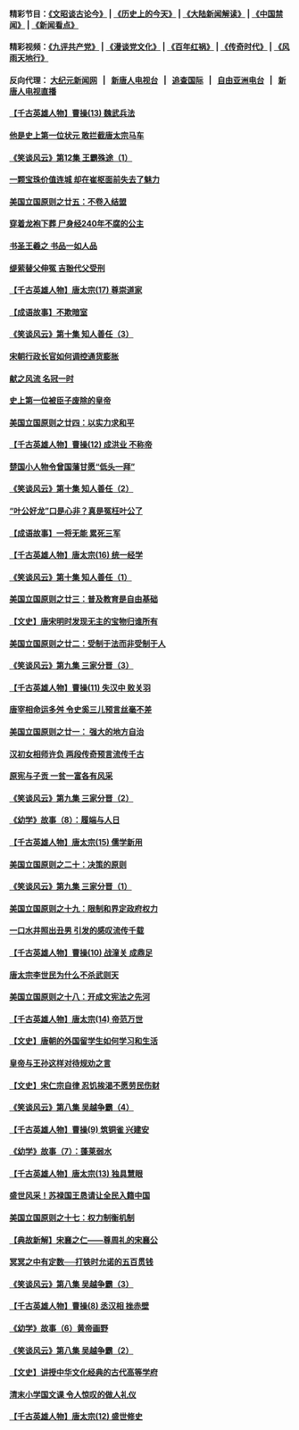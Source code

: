 #### 精彩节目：[《文昭谈古论今》](http://155.138.205.71/wenzhao) | [《历史上的今天》](http://155.138.205.71/today-in-history) | [《大陆新闻解读》](http://155.138.205.71/ntdtv-comedy) | [《中国禁闻》](http://155.138.205.71/ntdtv-news) | [《新闻看点》](http://155.138.205.71/news-insight) 

 #### 精彩视频：[《九评共产党》](http://155.138.205.71:10000/videos/jiuping) | [《漫谈党文化》](http://155.138.205.71:10000/videos/mtdwh) | [《百年红祸》](http://155.138.205.71:10000/videos/bnhh) | [《传奇时代》](http://155.138.205.71:10000/videos/legend) | [《风雨天地行》](http://155.138.205.71:10000/videos/fytdx) 

 #### 反向代理： [大纪元新闻网](http://155.138.205.71:10080/) &nbsp;&nbsp;|&nbsp;&nbsp; [新唐人电视台](http://155.138.205.71:8000/) &nbsp;&nbsp;|&nbsp;&nbsp; [追查国际](http://155.138.205.71:10010/) &nbsp;&nbsp;|&nbsp;&nbsp; [自由亚洲电台](http://155.138.205.71:9800/) &nbsp;&nbsp;|&nbsp;&nbsp; [新唐人电视直播](http://155.138.205.71/) 

#### [【千古英雄人物】曹操(13) 魏武兵法](../pages/nsc975/n7783342.md?t=02230337) 

#### [他是史上第一位状元 敢拦截唐太宗马车](../pages/nsc975/n11064238.md?t=02230337) 

#### [《笑谈风云》第12集 王霸殊途（1）](../pages/nsc975/n11058612.md?t=02230337) 

#### [一颗宝珠价值连城 却在崔枢面前失去了魅力](../pages/nsc975/n11049666.md?t=02230337) 

#### [美国立国原则之廿五：不卷入结盟](../pages/nsc975/n11049916.md?t=02230337) 

#### [穿着龙袍下葬 尸身经240年不腐的公主](../pages/nsc975/n11058573.md?t=02230337) 

#### [书圣王羲之 书品一如人品](../pages/nsc975/n10961724.md?t=02230337) 

#### [缇萦替父伸冤 吉翂代父受刑](../pages/nsc975/n3780463.md?t=02230337) 

#### [【千古英雄人物】唐太宗(17) 尊崇道家](../pages/nsc975/n8046261.md?t=02230337) 

#### [【成语故事】不欺暗室](../pages/nsc975/n11056002.md?t=02230337) 

#### [《笑谈风云》第十集 知人善任（3）](../pages/nsc975/n11044990.md?t=02230337) 

#### [宋朝行政长官如何调控通货膨胀](../pages/nsc975/n11055933.md?t=02230337) 

#### [献之风流 名冠一时](../pages/nsc975/n11011196.md?t=02230337) 

#### [史上第一位被臣子废除的皇帝](../pages/nsc975/n11053637.md?t=02230337) 

#### [美国立国原则之廿四：以实力求和平](../pages/nsc975/n11046955.md?t=02230337) 

#### [【千古英雄人物】曹操(12) 成洪业 不称帝](../pages/nsc975/n7783338.md?t=02230337) 

#### [楚国小人物令曾国藩甘愿“低头一拜”](../pages/nsc975/n11013087.md?t=02230337) 

#### [《笑谈风云》第十集 知人善任（2）](../pages/nsc975/n11044937.md?t=02230337) 

#### [“叶公好龙”口是心非？真是冤枉叶公了](../pages/nsc975/n11008777.md?t=02230337) 

#### [【成语故事】一将无能 累死三军](../pages/nsc975/n11046538.md?t=02230337) 

#### [【千古英雄人物】唐太宗(16) 统一经学](../pages/nsc975/n8046259.md?t=02230337) 

#### [《笑谈风云》第十集 知人善任（1）](../pages/nsc975/n11032532.md?t=02230337) 

#### [美国立国原则之廿三：普及教育是自由基础](../pages/nsc975/n11044655.md?t=02230337) 

#### [【文史】唐宋明时发现无主的宝物归谁所有](../pages/nsc975/n11036075.md?t=02230337) 

#### [美国立国原则之廿二：受制于法而非受制于人](../pages/nsc975/n11038266.md?t=02230337) 

#### [《笑谈风云》第九集 三家分晋（3）](../pages/nsc975/n11028646.md?t=02230337) 

#### [【千古英雄人物】曹操(11) 失汉中 败关羽](../pages/nsc975/n7783328.md?t=02230337) 

#### [唐宰相命运多舛 令史奚三儿预言丝毫不差](../pages/nsc975/n334750.md?t=02230337) 

#### [美国立国原则之廿一： 强大的地方自治](../pages/nsc975/n11036069.md?t=02230337) 

#### [汉初女相师许负 两段传奇预言流传千古](../pages/nsc975/n11035453.md?t=02230337) 

#### [原宪与子贡 一贫一富各有风采](../pages/nsc975/n11013094.md?t=02230337) 

#### [《笑谈风云》第九集 三家分晋（2）](../pages/nsc975/n11028610.md?t=02230337) 

#### [《幼学》故事（8）：履端与人日](../pages/nsc975/n10990550.md?t=02230337) 

#### [【千古英雄人物】唐太宗(15) 儒学新用](../pages/nsc975/n8046225.md?t=02230337) 

#### [美国立国原则之二十：决策的原则](../pages/nsc975/n11034691.md?t=02230337) 

#### [《笑谈风云》第九集 三家分晋（1）](../pages/nsc975/n11028591.md?t=02230337) 

#### [美国立国原则之十九：限制和界定政府权力](../pages/nsc975/n11023895.md?t=02230337) 

#### [一口水井照出丑男 引发的感叹流传千载](../pages/nsc975/n11004598.md?t=02230337) 

#### [【千古英雄人物】曹操(10) 战潼关 成鼎足](../pages/nsc975/n7779963.md?t=02230337) 

#### [唐太宗李世民为什么不杀武则天](../pages/nsc975/n11034040.md?t=02230337) 

#### [美国立国原则之十八：开成文宪法之先河](../pages/nsc975/n11008526.md?t=02230337) 

#### [【千古英雄人物】唐太宗(14) 帝范万世](../pages/nsc975/n8034234.md?t=02230337) 

#### [【文史】唐朝的外国留学生如何学习和生活](../pages/nsc975/n11010825.md?t=02230337) 

#### [皇帝与王孙这样对待规劝之言](../pages/nsc975/n10994666.md?t=02230337) 

#### [【文史】宋仁宗自律 忍饥挨渴不愿劳民伤财](../pages/nsc975/n10997349.md?t=02230337) 

#### [《笑谈风云》第八集 吴越争霸（4）](../pages/nsc975/n11010924.md?t=02230337) 

#### [【千古英雄人物】曹操(9) 筑铜雀 兴建安](../pages/nsc975/n7662497.md?t=02230337) 

#### [《幼学》故事（7）：蓬莱弱水](../pages/nsc975/n10990547.md?t=02230337) 

#### [【千古英雄人物】唐太宗(13) 独具慧眼](../pages/nsc975/n8034179.md?t=02230337) 

#### [盛世风采！苏禄国王恳请让全民入籍中国](../pages/nsc975/n10992284.md?t=02230337) 

#### [美国立国原则之十七：权力制衡机制](../pages/nsc975/n11002624.md?t=02230337) 

#### [【典故新解】宋襄之仁——尊周礼的宋襄公](../pages/nsc975/n11018653.md?t=02230337) 

#### [冥冥之中有定数──打铁时允诺的五百贯钱](../pages/nsc975/n334213.md?t=02230337) 

#### [《笑谈风云》第八集 吴越争霸（3）](../pages/nsc975/n11010889.md?t=02230337) 

#### [【千古英雄人物】曹操(8) 丞汉相 挫赤壁](../pages/nsc975/n7662490.md?t=02230337) 

#### [《幼学》故事（6）黄帝画野](../pages/nsc975/n10990546.md?t=02230337) 

#### [《笑谈风云》第八集 吴越争霸（2）](../pages/nsc975/n10996834.md?t=02230337) 

#### [【文史】讲授中华文化经典的古代高等学府](../pages/nsc975/n11003895.md?t=02230337) 

#### [清末小学国文课 令人惊叹的做人礼仪](../pages/nsc975/n10980226.md?t=02230337) 

#### [【千古英雄人物】唐太宗(12) 盛世修史](../pages/nsc975/n8034115.md?t=02230337) 

